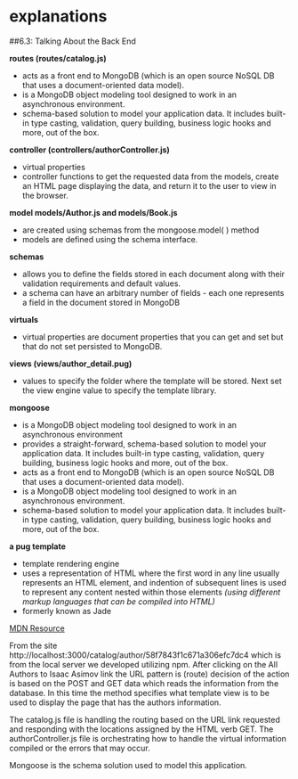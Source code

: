 # explanations

##6.3: Talking About the Back End

**routes (routes/catalog.js)**
- acts as a front end to MongoDB (which is an open source NoSQL DB that uses a document-oriented data model).
- is a MongoDB object modeling tool designed to work in an asynchronous environment.
- schema-based solution to model your application data. It includes built-in type casting, validation, query building, business logic hooks and more, out of the box.

**controller (controllers/authorController.js)**
- virtual properties
- controller functions to get the requested data from the models, create an HTML page displaying the data, and return it to the user to view in the browser.

**model models/Author.js and models/Book.js**
- are created using schemas from the mongoose.model( ) method
- models are defined using the schema interface.

**schemas**
- allows you to define the fields stored in each document along with their validation requirements and default values.
- a schema can have an arbitrary number of fields - each one represents a field in the document stored in MongoDB

**virtuals**
- virtual properties are document properties that you can get and set but that do not set persisted to MongoDB.

**views (views/author_detail.pug)**
- values to specify the folder where the template will be stored. Next set the view engine value to specify the template library.

**mongoose**
- is a MongoDB object modeling tool designed to work in an asynchronous environment
- provides a straight-forward, schema-based solution to model your application data. It includes built-in type casting, validation, query building, business logic hooks and more, out of the box.
- acts as a front end to MongoDB (which is an open source NoSQL DB that uses a document-oriented data model).
- is a MongoDB object modeling tool designed to work in an asynchronous environment.
- schema-based solution to model your application data. It includes built-in type casting, validation, query building, business logic hooks and more, out of the box.

**a pug template**
- template rendering engine
- uses a representation of HTML where the first word in any line usually represents an HTML element, and indention of subsequent lines is used to represent any content nested within those elements *(using different markup languages that can be compiled into HTML)*
- formerly known as Jade

[MDN Resource](https://developer.mozilla.org/en-US/docs/Learn/Server-side/Express_Nodejs)

From the site http://localhost:3000/catalog/author/58f7843f1c671a306efc7dc4 which is from the local server we developed utilizing npm. After clicking on the All Authors to Isaac Asimov link the URL pattern is (route) decision of the action is based on the POST and GET data which reads the information from the database. In this time the method specifies what template view is to be used to display the page that has the authors information.

The catalog.js file is handling the routing based on the URL link requested and responding with the locations assigned by the HTML verb GET. The authorController.js file is orchestrating how to handle the virtual information compiled or the errors that may occur.

Mongoose is the schema solution used to model this application.
